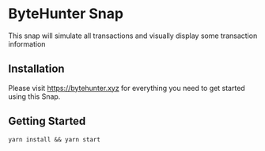 # ByteHunter Snap

This snap will simulate all transactions and visually display some transaction information

## Installation
Please visit https://bytehunter.xyz for everything you need to get started using this Snap.

## Getting Started

```shell
yarn install && yarn start
```
